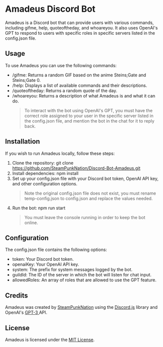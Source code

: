 # Amadeus Discord Bot

Amadeus is a Discord bot that can provide users with various commands, including gifme, help, quoteoftheday, and whoareyou. It also uses OpenAI's GPT to respond to users with specific roles in specific servers listed in the config.json file.

## Usage

To use Amadeus you can use the following commands:

- /gifme: Returns a random GIF based on the anime Steins;Gate and Steins;Gate 0.
- /help: Displays a list of available commands and their descriptions.
- /quoteoftheday: Returns a random quote of the day.
- /whoareyou: Returns a description of what Amadeus is and what it can do.
  > To interact with the bot using OpenAI's GPT, you must have the correct role assigned to your user in the specific server listed in the config.json file, and mention the bot in the chat for it to reply back.

## Installation

If you wish to run Amadeus locally, follow these steps:

1. Clone the repository: git clone https://github.com/SteamPunkNation/Discord-Bot-Amadeus.git
2. Install dependencies: npm install
3. Set up your config.json file with your Discord bot token, OpenAI API key, and other configuration options.
   > Note the original config.json file does not exist, you must rename temp-config.json to config.json and replace the values needed.
4. Run the bot: npm run start
   > You must leave the console running in order to keep the bot online.

## Configuration

The config.json file contains the following options:

- token: Your Discord bot token.
- openaiKey: Your OpenAI API key.
- system: The prefix for system messages logged by the bot.
- guildId: The ID of the server in which the bot will listen for chat input.
- allowedRoles: An array of roles that are allowed to use the GPT feature.

## Credits

Amadeus was created by [SteamPunkNation](https://github.com/SteamPunkNation> "Github") using the [Discord.js](https://discord.js.org/ "Discord.js") library and OpenAI's [GPT-3 ](https://openai.com/ "Chat GPT") API.

## License

Amadeus is licensed under the [MIT License](https://github.com/SteamPunkNation/Discord-Bot-Amadeus/blob/main/LICENSE "MIT License").

